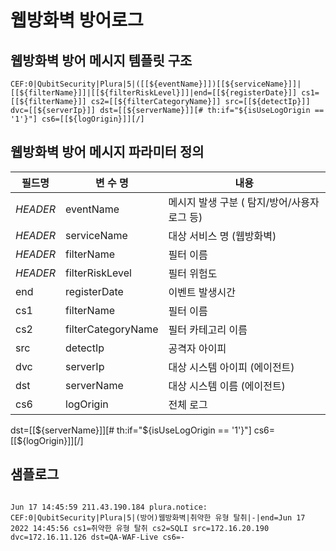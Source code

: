 # 웹방화벽 방어로그

## 웹방화벽 방어 메시지 템플릿 구조
```
CEF:0|QubitSecurity|Plura|5|([[${eventName}]])[[${serviceName}]]|[[${filterName}]]|[[${filterRiskLevel}]]|end=[[${registerDate}]] cs1=[[${filterName}]] cs2=[[${filterCategoryName}]] src=[[${detectIp}]] dvc=[[${serverIp}]] dst=[[${serverName}]][# th:if="${isUseLogOrigin == '1'}"] cs6=[[${logOrigin}]][/]
```

## 웹방화벽 방어 메시지 파라미터 정의
|필드명| 변 수 명                       |  내용                                   |
|-----|----------------------------|----------------------------------------|
|_HEADER_ |eventName                   | 메시지 발생 구분 ( 탐지/방어/사용자로그 등)|
|_HEADER_ |serviceName                 | 대상 서비스 명 (웹방화벽)|
|_HEADER_ |filterName                  | 필터 이름|
|_HEADER_ |filterRiskLevel             | 필터 위험도|
|end|registerDate                | 이벤트 발생시간|
|cs1|filterName                  | 필터 이름|
|cs2|filterCategoryName          | 필터 카테고리 이름     |
|src|detectIp                    | 공격자 아이피|
|dvc|serverIp                    | 대상 시스템 아이피 (에이전트)|
|dst|serverName                  | 대상 시스템 이름 (에이전트)|
|cs6|logOrigin                   | 전체 로그            |

dst=[[${serverName}]][# th:if="${isUseLogOrigin == '1'}"] cs6=[[${logOrigin}]][/]


## 샘플로그
```

Jun 17 14:45:59 211.43.190.184 plura.notice: CEF:0|QubitSecurity|Plura|5|(방어)웹방화벽|취약한 유형 탈취|-|end=Jun 17 2022 14:45:56 cs1=취약한 유형 탈취 cs2=SQLI src=172.16.20.190 dvc=172.16.11.126 dst=QA-WAF-Live cs6=-


```